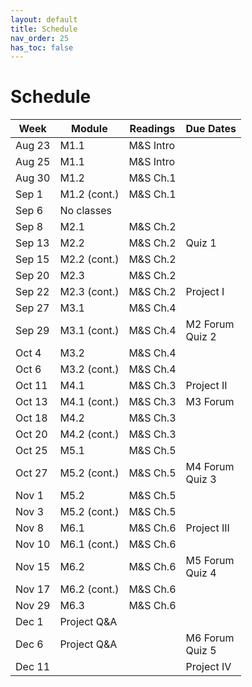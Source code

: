 ```yaml
---
layout: default
title: Schedule
nav_order: 25
has_toc: false
---
```


# Schedule


| Week   	|   Module  	| Readings  	|              Due Dates                   	|
|--------	|------------	|-----------	|-------------------------------------  	|
| Aug 23 	| M1.1         	| M&S Intro 	|                                       	|
| Aug 25 	| M1.1         	| M&S Intro 	|                                       	|
| Aug 30 	| M1.2         	| M&S Ch.1  	|                                         	|
| Sep 1  	| M1.2 (cont.) 	| M&S Ch.1  	|                                       	|
| Sep 6  	| No classes   	|           	|                                       	|
| Sep 8  	| M2.1         	| M&S Ch.2  	|                                       	|
| Sep 13 	| M2.2         	| M&S Ch.2  	| Quiz 1                                  	|
| Sep 15 	| M2.2 (cont.) 	| M&S Ch.2  	|                                       	|
| Sep 20 	| M2.3         	| M&S Ch.2  	|                                         	|
| Sep 22 	| M2.3 (cont.) 	| M&S Ch.2  	| Project I                                	|
| Sep 27 	| M3.1         	| M&S Ch.4  	|                                          	|
| Sep 29 	| M3.1 (cont.) 	| M&S Ch.4  	| M2 Forum <br> Quiz 2                    	|
| Oct 4  	| M3.2         	| M&S Ch.4  	|                                       	|
| Oct 6  	| M3.2 (cont.) 	| M&S Ch.4  	|                                         	|
| Oct 11 	| M4.1         	| M&S Ch.3  	| Project II                               	|
| Oct 13 	| M4.1 (cont.) 	| M&S Ch.3  	| M3 Forum                                 	|
| Oct 18 	| M4.2         	| M&S Ch.3  	|                                         	|
| Oct 20 	| M4.2 (cont.) 	| M&S Ch.3  	|                                       	|
| Oct 25 	| M5.1         	| M&S Ch.5  	|                                         	|
| Oct 27 	| M5.2 (cont.) 	| M&S Ch.5  	| M4 Forum <br> Quiz 3                    	|
| Nov 1  	| M5.2         	| M&S Ch.5  	|                                       	|
| Nov 3  	| M5.2 (cont.) 	| M&S Ch.5  	|                                         	|
| Nov 8  	| M6.1         	| M&S Ch.6  	| Project III                              	|
| Nov 10 	| M6.1 (cont.) 	| M&S Ch.6  	|                                        	|
| Nov 15 	| M6.2         	| M&S Ch.6  	| M5 Forum <br> Quiz 4                    	|
| Nov 17 	| M6.2 (cont.) 	| M&S Ch.6  	|                                       	|
| Nov 29 	| M6.3         	| M&S Ch.6  	|                                       	|
| Dec 1  	| Project Q&A  	|           	|                                       	|
| Dec 6  	| Project Q&A  	|           	| M6 Forum <br> Quiz 5                    	|
| Dec 11 	|              	|           	| Project IV        	                    |


